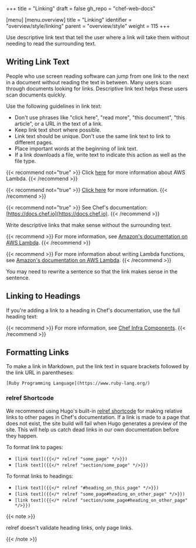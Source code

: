 +++
title = "Linking"
draft = false
gh_repo = "chef-web-docs"

[menu]
  [menu.overview]
    title = "Linking"
    identifier = "overview/style/linking"
    parent = "overview/style"
    weight = 115
+++

Use descriptive link text that tell the user where a link will take them without needing to read the surrounding text.

## Writing Link Text

People who use screen reading software can jump from one link to the next in a document without reading the text in between.
Many users scan through documents looking for links.
Descriptive link text helps these users scan documents quickly.

Use the following guidelines in link text:

- Don't use phrases like "click here", "read more", "this document", "this article", or a URL in the text of a link.
- Keep link text short where possible.
- Link text should be unique. Don't use the same link text to link to different pages.
- Place important words at the beginning of link text.
- If a link downloads a file, write text to indicate this action as well as the file type.

{{< recommend not="true" >}}
Click [here](https://docs.aws.amazon.com/lambda/latest/dg/welcome.html) for more information about AWS Lambda.
{{< /recommend >}}

{{< recommend not="true" >}}
[Click here](https://docs.aws.amazon.com/lambda/latest/dg/welcome.html) for more information.
{{< /recommend >}}

{{< recommend not="true" >}}
See Chef's documentation: [https://docs.chef.io](https://docs.chef.io).
{{< /recommend >}}

Write descriptive links that make sense without the surrounding text.

{{< recommend >}}
For more information, see [Amazon's documentation on AWS Lambda](https://docs.aws.amazon.com/lambda/latest/dg/welcome.html).
{{< /recommend >}}

{{< recommend >}}
For more information about writing Lambda functions, see [Amazon's documentation on AWS Lambda](https://docs.aws.amazon.com/lambda/latest/dg/welcome.html).
{{< /recommend >}}

You may need to rewrite a sentence so that the link makes sense in the sentence.

## Linking to Headings

If you're adding a link to a heading in Chef's documentation, use the full heading text:

{{< recommend >}}
For more information, see [Chef Infra Components](https://docs.chef.io/chef_overview/#chef-infra-components).
{{< /recommend >}}

## Formatting Links

To make a link in Markdown, put the link text in square brackets followed by the link URL in parentheses:

`[Ruby Programming Language](https://www.ruby-lang.org/)`

### relref Shortcode

We recommend using Hugo's built-in [relref shortcode](https://gohugo.io/content-management/shortcodes/#ref-and-relref) for making relative links to other pages in Chef's documentation.
If a link is made to a page that does not exist, the site build will fail when Hugo generates a preview of the site.
This will help us catch dead links in our own documentation before they happen.

To format link to pages:

- `[link text]({{</* relref "some_page" */>}})`
- `[link text]({{</* relref "section/some_page" */>}})`

To format links to headings:

- `[link text]({{</* relref "#heading_on_this_page" */>}})`
- `[link text]({{</* relref "some_page#heading_on_other_page" */>}})`
- `[link text]({{</* relref "section/some_page#heading_on_other_page" */>}})`

{{< note >}}

relref doesn't validate heading links, only page links.

{{< /note >}}
